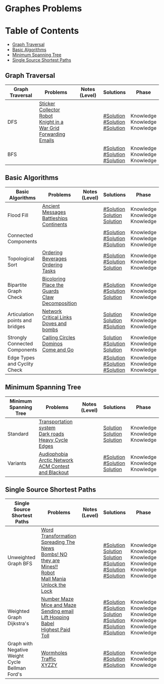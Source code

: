 # Graphes Problems

Table of Contents
=================
- [Graph Traversal](#graph-traversal)
- [Basic Algorithms](#basic-algorithms)
- [Minimum Spanning Tree](#minimum-spanning-tree)
- [Single Source Shortest Paths](#single-source-shortest-paths)


## Graph Traversal
Graph Traversal    | Problems | Notes (Level)| Solutions| Phase
-------------| -------------   |-------------| -------------|-------------
DFS| [Sticker Collector Robot](https://uva.onlinejudge.org/index.php?option=com_onlinejudge&Itemid=8&category=24&page=show_problem&problem=2931)<br>[Knight in a War Grid](https://uva.onlinejudge.org/index.php?option=com_onlinejudge&Itemid=8&category=24&page=show_problem&problem=3057) <br>  [Forwarding Emails](https://uva.onlinejudge.org/index.php?option=com_onlinejudge&Itemid=8&category=24&page=show_problem&problem=3873)<br>  | |[#Solution]()<br> [#Solution]()<br> [#Solution]()<br> | Knowledge<br> Knowledge<br> Knowledge<br>|
BFS| []()<br>  []()<br>  []()<br>  ||[#Solution]()<br> [#Solution]()<br> [#Solution]()<br> | Knowledge<br> Knowledge<br> Knowledge<br>|

## Basic Algorithms
Basic Algorithms    | Problems | Notes (Level)| Solutions| Phase
-------------| -------------   |-------------| -------------|-------------
Flood Fill| [Ancient Messages](https://uva.onlinejudge.org/index.php?option=com_onlinejudge&Itemid=8&category=24&page=show_problem&problem=3544)<br>  [Battleships](https://uva.onlinejudge.org/index.php?option=com_onlinejudge&Itemid=8&category=24&page=show_problem&problem=3104)<br>  [Continents](https://uva.onlinejudge.org/index.php?option=com_onlinejudge&Itemid=8&category=24&page=show_problem&problem=2035)<br>  | |[#Solution]()<br> [Solution](https://github.com/basmaashouur/Competitive-Programming/blob/master/Solutions-library/graphs-solutions/11953-UVa.cpp)<br> [Solution](https://github.com/basmaashouur/Competitive-Programming/blob/master/Solutions-library/graphs-solutions/11094-UVa.cpp)<br> | Knowledge<br> Knowledge<br> Knowledge<br>|
Connected Components| []()<br>  []()<br>  []()<br> | |[#Solution]()<br> [#Solution]()<br> [#Solution]()<br> | Knowledge<br> Knowledge<br> Knowledge<br>|
Topological Sort| [Ordering](https://uva.onlinejudge.org/index.php?option=com_onlinejudge&Itemid=8&category=24&page=show_problem&problem=813)<br>  [Beverages](https://uva.onlinejudge.org/index.php?option=com_onlinejudge&Itemid=8&category=24&page=show_problem&problem=2001)<br>  [Ordering Tasks](https://uva.onlinejudge.org/index.php?option=com_onlinejudge&Itemid=8&category=24&page=show_problem&problem=1246)<br> | |[#Solution]()<br> [#Solution]()<br> [Solution](https://github.com/basmaashouur/Competitive-Programming/blob/master/Solutions-library/graphs-solutions/10305-UVa.cpp)<br> | Knowledge<br> Knowledge<br> Knowledge<br>|
Bipartite Graph Check| [Bicoloring](https://uva.onlinejudge.org/index.php?option=com_onlinejudge&Itemid=8&category=24&page=show_problem&problem=945)<br>  [Place the Guards](https://uva.onlinejudge.org/index.php?option=com_onlinejudge&Itemid=8&category=24&page=show_problem&problem=2021)<br>  [Claw Decomposition](https://uva.onlinejudge.org/index.php?option=com_onlinejudge&Itemid=8&category=24&page=show_problem&problem=2391)<br>  | |[#Solution]()<br> [#Solution]()<br> [Solution](https://github.com/basmaashouur/Competitive-Programming/blob/master/Solutions-library/graphs-solutions/11396-UVa.cpp)<br> | Knowledge<br> Knowledge<br> Knowledge<br>|
Articulation points and bridges| [Network](https://uva.onlinejudge.org/index.php?option=com_onlinejudge&Itemid=8&category=24&page=show_problem&problem=251)<br>  [Critical Links](https://uva.onlinejudge.org/index.php?option=com_onlinejudge&Itemid=8&category=24&page=show_problem&problem=737)<br>  [Doves and bombs](https://uva.onlinejudge.org/index.php?option=com_onlinejudge&Itemid=8&category=24&page=show_problem&problem=1706)<br> | |[Solution](https://github.com/basmaashouur/Competitive-Programming/blob/master/Solutions-library/graphs-solutions/315-UVa.cpp)<br> [Solution](https://github.com/basmaashouur/Competitive-Programming/blob/master/Solutions-library/graphs-solutions/796-UVa.cpp)<br> [#Solution]()<br> | Knowledge<br> Knowledge<br> Knowledge<br>|
Strongly Connected Components| [Calling Circles](https://uva.onlinejudge.org/index.php?option=com_onlinejudge&Itemid=8&category=24&page=show_problem&problem=183)<br>  [Dominos](https://uva.onlinejudge.org/index.php?option=com_onlinejudge&Itemid=8&category=24&page=show_problem&problem=2499)<br>  [Come and Go](https://uva.onlinejudge.org/index.php?option=com_onlinejudge&Itemid=8&category=24&page=show_problem&problem=2938)<br> | |[Solution](https://github.com/basmaashouur/Competitive-Programming/blob/master/Solutions-library/graphs-solutions/247-UVa.cpp)<br> [#Solution]()<br> [Solution](https://github.com/basmaashouur/Competitive-Programming/blob/master/Solutions-library/graphs-solutions/11838-UVa.cpp)<br> | Knowledge<br> Knowledge<br> Knowledge<br>|
Edge Types and Cyclity Check| []()<br>  []()<br>  []()<br>  | |[#Solution]()<br> [#Solution]()<br> [#Solution]()<br> | Knowledge<br> Knowledge<br> Knowledge<br>|


## Minimum Spanning Tree
Minimum Spanning Tree    | Problems | Notes (Level)| Solutions| Phase
-------------| -------------   |-------------| -------------|-------------
Standard| [Transportation system](https://uva.onlinejudge.org/index.php?option=com_onlinejudge&Itemid=8&category=24&page=show_problem&problem=2169)<br>  [Dark roads](https://uva.onlinejudge.org/index.php?option=com_onlinejudge&Itemid=8&category=24&page=show_problem&problem=2678)<br>  [Heavy Cycle Edges](https://uva.onlinejudge.org/index.php?option=com_onlinejudge&Itemid=8&category=24&page=show_problem&problem=2847)<br>  | |[Solution](https://github.com/basmaashouur/Competitive-Programming/blob/master/Solutions-library/graphs-solutions/11228-UVa.cpp)<br> [Solution](https://github.com/basmaashouur/Competitive-Programming/blob/master/Solutions-library/graphs-solutions/11631-UVa.cpp)<br> [Solution](https://github.com/basmaashouur/Competitive-Programming/blob/master/Solutions-library/graphs-solutions/11747-UVa.cpp)<br> | Knowledge<br> Knowledge<br> Knowledge<br>|
Variants| [Audiophobia](https://uva.onlinejudge.org/index.php?option=com_onlinejudge&Itemid=8&category=24&page=show_problem&problem=989)<br>  [Arctic Network](https://uva.onlinejudge.org/index.php?option=com_onlinejudge&Itemid=8&category=24&page=show_problem&problem=1310)<br>  [ACM Contest and Blackout](https://uva.onlinejudge.org/index.php?option=com_onlinejudge&Itemid=8&category=24&page=show_problem&problem=1541)<br>  | |[#Solution]()<br> [#Solution]()<br> [Solution](https://github.com/basmaashouur/Competitive-Programming/blob/master/Solutions-library/graphs-solutions/10600-UVa.cpp)<br> | Knowledge<br> Knowledge<br> Knowledge<br>|


## Single Source Shortest Paths
Single Source Shortest Paths    | Problems | Notes (Level)| Solutions| Phase
-------------| -------------   |-------------| -------------|-------------
Unweighted Graph BFS| [Word Transformation](https://uva.onlinejudge.org/index.php?option=com_onlinejudge&Itemid=8&category=24&page=show_problem&problem=370)<br>  [Spreading The News](https://uva.onlinejudge.org/index.php?option=com_onlinejudge&Itemid=8&category=24&page=show_problem&problem=865)<br>  [Bombs! NO they are Mines!!](https://uva.onlinejudge.org/index.php?option=com_onlinejudge&Itemid=8&category=24&page=show_problem&problem=1594)<br>[Robot](https://uva.onlinejudge.org/index.php?option=com_onlinejudge&Itemid=8&category=24&page=show_problem&problem=250)<br>  [Mall Mania](https://uva.onlinejudge.org/index.php?option=com_onlinejudge&Itemid=8&category=24&page=show_problem&problem=2042)<br>  [Unlock the Lock](https://uva.onlinejudge.org/index.php?option=com_onlinejudge&Itemid=8&category=24&page=show_problem&problem=3312)<br>  | |[#Solution]()<br> [Solution](https://github.com/basmaashouur/Competitive-Programming/blob/master/Solutions-library/graphs-solutions/924-UVa.cpp)<br> [Solution](https://github.com/basmaashouur/Competitive-Programming/blob/master/Solutions-library/graphs-solutions/10653-UVa.cpp)<br>[#Solution]()<br> [#Solution]()<br> [#Solution]()<br> | Knowledge<br> Knowledge<br> Knowledge<br>Knowledge<br> Knowledge<br> Knowledge<br>|
Weighted Graph Dijkstra's| [Number Maze](https://uva.onlinejudge.org/index.php?option=com_onlinejudge&Itemid=8&category=24&page=show_problem&problem=870)<br>  [Mice and Maze](https://uva.onlinejudge.org/index.php?option=com_onlinejudge&Itemid=8&category=24&page=show_problem&problem=3553)<br>  [Sending email](https://uva.onlinejudge.org/index.php?option=com_onlinejudge&Itemid=8&category=24&page=show_problem&problem=1927)<br> [Lift Hopping](https://uva.onlinejudge.org/index.php?option=com_onlinejudge&Itemid=8&category=24&page=show_problem&problem=1742)<br>  [Babel](https://uva.onlinejudge.org/index.php?option=com_onlinejudge&Itemid=8&category=24&page=show_problem&problem=2487)<br>  [Highest Paid Toll](https://uva.onlinejudge.org/index.php?option=com_onlinejudge&Itemid=8&category=24&page=show_problem&problem=3198)<br>  | |[#Solution]()<br> [#Solution]()<br> [Solution](https://github.com/basmaashouur/Competitive-Programming/blob/master/Solutions-library/graphs-solutions/10986-UVa.cpp)<br>[#Solution]()<br> [#Solution]()<br> [#Solution]()<br> | Knowledge<br> Knowledge<br> Knowledge<br>Knowledge<br> Knowledge<br> Knowledge<br>|
Graph with Negative Weight Cycle <br> Bellman Ford's | [Wormholes](https://uva.onlinejudge.org/index.php?option=com_onlinejudge&Itemid=8&category=24&page=show_problem&problem=499)<br>  [Traffic](https://uva.onlinejudge.org/index.php?option=com_onlinejudge&Itemid=8&category=24&page=show_problem&problem=1390)<br>  [XYZZY](https://uva.onlinejudge.org/index.php?option=com_onlinejudge&Itemid=8&category=24&page=show_problem&problem=1498)<br>  | |[#Solution]()<br> [#Solution]()<br> [#Solution]()<br> | Knowledge<br> Knowledge<br> Knowledge<br>|
